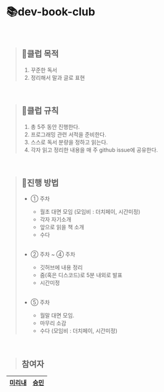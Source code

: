 # 📚dev-book-club


<br/>

>  ## 🚩클럽 목적  
>  1. 꾸준한 독서
>  2. 정리해서 말과 글로 표현

<br/>

> ## 📌클럽 규칙
>  1. 총 5주 동안 진행한다.
>  2. 프로그래밍 관련 서적을 준비한다.  <br/>
>  3. 스스로 독서 분량을 정하고 읽는다.
>  4. 각자 읽고 정리한 내용을 매 주 github issue에 공유한다. <br/>

<br/>

> ## 💎진행 방법
> - ① 주차
>   - 월초 대면 모임 (모임비 : 더치페이, 시간미정) <br/>
>   - 각자 자기소개 <br/>
>   - 앞으로 읽을 책 소개 <br/>
>   - 수다 <br/> <br/>
>   
> - ② 주차 ~ ④ 주차 
>   - 깃허브에 내용 정리 <br/>
>   - 줌(혹은 디스코드)로 5분 내외로 발표 <br/> 
>   - 시간미정 <br/> <br/>
>   
> - ⑤ 주차 
>   - 월말 대면 모임. <br/>
>   - 마무리 소감 <br/>
>   - 수다 (모임비 : 더치페이, 시간미정) <br/>

<br/>



> ## 참여자  
 [**미리내**](https://github.com/mirinaepark) | [**승민**](https://github.com/ollala5276)
  ---|---|



